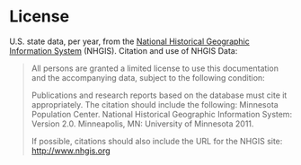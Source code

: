 # License

U.S. state data, per year, from the [National Historical Geographic Information System](http://www.nhgis.org) (NHGIS). Citation and use of NHGIS Data:

> All persons are granted a limited license to use this documentation and the accompanying data, subject to the following condition:
>
> Publications and research reports based on the database must cite it appropriately. The citation should include the following:
Minnesota Population Center. National Historical Geographic Information System: Version 2.0. Minneapolis, MN: University of Minnesota 2011.
>
> If possible, citations should also include the URL for the NHGIS site: http://www.nhgis.org
